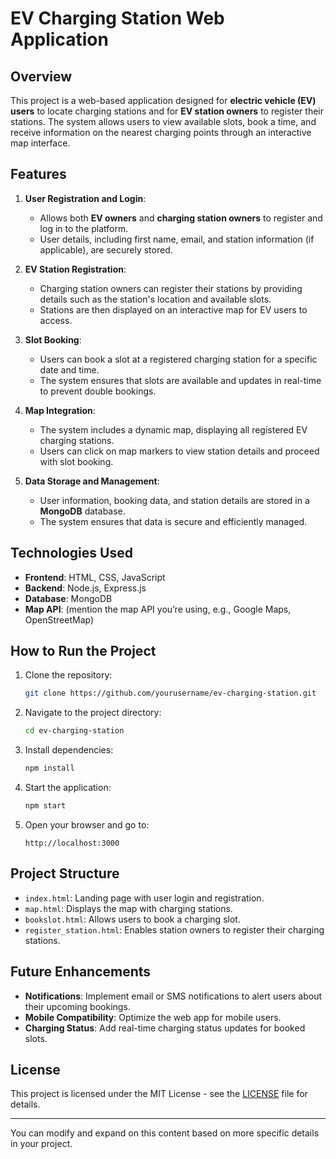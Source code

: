 # EV Charging Station Web Application

## Overview

This project is a web-based application designed for **electric vehicle (EV) users** to locate charging stations and for **EV station owners** to register their stations. The system allows users to view available slots, book a time, and receive information on the nearest charging points through an interactive map interface.

## Features

1. **User Registration and Login**: 
   - Allows both **EV owners** and **charging station owners** to register and log in to the platform.
   - User details, including first name, email, and station information (if applicable), are securely stored.

2. **EV Station Registration**:
   - Charging station owners can register their stations by providing details such as the station's location and available slots.
   - Stations are then displayed on an interactive map for EV users to access.

3. **Slot Booking**:
   - Users can book a slot at a registered charging station for a specific date and time.
   - The system ensures that slots are available and updates in real-time to prevent double bookings.

4. **Map Integration**:
   - The system includes a dynamic map, displaying all registered EV charging stations.
   - Users can click on map markers to view station details and proceed with slot booking.

5. **Data Storage and Management**:
   - User information, booking data, and station details are stored in a **MongoDB** database.
   - The system ensures that data is secure and efficiently managed.

## Technologies Used

- **Frontend**: HTML, CSS, JavaScript
- **Backend**: Node.js, Express.js
- **Database**: MongoDB
- **Map API**: (mention the map API you’re using, e.g., Google Maps, OpenStreetMap)

## How to Run the Project

1. Clone the repository:
   ```bash
   git clone https://github.com/yourusername/ev-charging-station.git
   ```
2. Navigate to the project directory:
   ```bash
   cd ev-charging-station
   ```
3. Install dependencies:
   ```bash
   npm install
   ```
4. Start the application:
   ```bash
   npm start
   ```
5. Open your browser and go to:
   ```
   http://localhost:3000
   ```

## Project Structure

- `index.html`: Landing page with user login and registration.
- `map.html`: Displays the map with charging stations.
- `bookslot.html`: Allows users to book a charging slot.
- `register_station.html`: Enables station owners to register their charging stations.

## Future Enhancements

- **Notifications**: Implement email or SMS notifications to alert users about their upcoming bookings.
- **Mobile Compatibility**: Optimize the web app for mobile users.
- **Charging Status**: Add real-time charging status updates for booked slots.

## License

This project is licensed under the MIT License - see the [LICENSE](LICENSE) file for details.

---

You can modify and expand on this content based on more specific details in your project.
